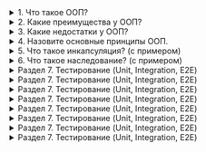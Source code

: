 

<details>
  <summary>1. Что такое ООП?</summary>

   `Методология, парадигма программирования, основной концепцией является понятие
   объекта` (объект отождествляется с предметной областью).
   Программа представлена, как совокупность объектов, каждый из которых является
   экземпляром определенного класса, а классы образуют иерархию наследования.
   
КЛАСС – это описание ещё не созданного объекта, общий шаблон.
   
Шаблон состоит из:
- полей (имя, возраст для чел. и т.д.). Состояние/ряд меняющихся свойств.
- конструктора (первоначально инициализирует объект, заполняет нужные поля)
- методов (что умеет делать объект). Действия, функции конкретного объекта.
  
ОБЪЕКТ – это экземпляр класса, созданный по шаблону (выше) с собственным
  состоянием свойств.

  Три составляющих каждого объекта:
  - идентичность (identity) – то, что отличает один объект класса от другого (equals)
  - состояние (state) - набор всех полей объекта и их значений
  - поведение (behaviour) - набор всех методов класса объекта
  
Программа считается ООП, только если выполнены ВСЕ ТРИ условия:
1. основные логические элементы программы – это объекты (а не алгоритмы)
2. каждый объект – это экземпляр класса
3. классы образуют иерархии
</details>

<details>
  <summary>2. Какие преимущества у ООП?</summary>

Делим программу на «модули»-классы, ОБЪЕКТЫ каждый из которых делает свою часть
работы.

Код можно повторно использовать в любом месте программы, это экономит время (не
нужно писать однотипные функции для разных сущностей).

«Более естественная» декомпозиция ПО существенно облегчает его разработку (код
легко читается и быстро пишется).

Возможность создавать расширяемые системы (extensible systems), именно это отличает
ООП от традиционных методов программирования.
</details>

<details>
  <summary>3. Какие недостатки у ООП?</summary>

Снижение производительности и увеличение потребления памяти по сравнению с
другими (процедурными) языками.

`Справка:` Большинство ранних императивных языков программирования - процедурные, в том числе Фортран, Кобол,
Алгол, Бейсик, Си, Паскаль, Форт. Более поздние императивные языки, в частности, реализующие ООП парадигму
C++, Java, как правило, НЕ относят к категории процедурных, поскольку принцип организации блоков выполнения
подпрограммы в них реализуется на другом уровне абстракции.

Почему так? ООП требует распределения информации по множеству мелких
инкапсулированных объектов, количество ссылок на эти объекты (для быстрого доступа к
ним) растёт взрывными темпами, а значит падает производительность.
</details>

<details>
  <summary>4. Назовите основные принципы ООП.</summary>

Объектно-ориентированное программирование обладает рядом принципов (ПАНИ)
- Полиморфизм
- Абстракция
- Наследование
- Инкапсуляция
</details>

<details>
  <summary>5. Что такое инкапсуляция? (c примером)</summary>

**Инкапсулируем, т.е. прячем данные и методы объекта в
классе, скрываем детали реализации от пользователя.
Открываем только то, что нужно при последующем
использовании (нужен ордер, а как реализован – скрыто).**

    Order order = getOrder();
    order.paymentReceived();
    order.sendToDelivery();
    order.cancel();

Использование инкапсуляции гарантирует, что данные не
будут искажены или изменены не надлежащим образом.

Очевидные примеры инкапсуляции:
- это модификаторы доступа (private, дефолт, protected, public)
- это класс, внутри которого описываем детали, используем далее везде
- на более высоком уровне, чем класс – это доступ на уровне пакета
- это также геттеры-сеттеры

**Пример**: если поле age у класса User не инкапсулировать, любой сможет написать: `User.age = -1000;` (минус тысяча)
Механизм инкапсуляции позволяет защитить поле age при помощи метода-сеттера, в который можно поместить проверку
(возраст не может быть отрицательным числом).
</details>

<details>
  <summary>6. Что такое наследование? (c примером)</summary>

**Наследование — это возможность порождать один класс от другого с сохранением всех
свойств и методов класса-предка (суперкласса), добавляя при необходимости новые
свойства и методы.**

    public final class BigDecimal extends Number {
        public int intValue() {
            // ...
        }
        // no shortValue() method,
        // it's inherited from Number
    }
    bd.intValue    bd.shortValue

Наследование позволяет реализовывать сложные схемы с четкой иерархией «от общего
к частному». Это облегчает понимание и масштабирование кода.

Зачем? Чтобы повторно использовать код.
Расширять функционал уже имеющихся
классов за счет добавления нового
функционала или изменения старого.

**Пример**: метод intValue() определён в классе BigDecimal,
метод shortValue() объявлен в его родительском классе
Number. Имея на руках экземпляр класса BigDecimal bd, мы
можем вызывать на нём как intValue(), так и shortValue().

**Работа с методами будет одинакова вне зависимости от уровня в иерархии
наследования.**

Наследование может быть одиночным и множественным (наследование одного класса
сразу от нескольких других). **_Множественное наследование запрещено в Java!_**

В качестве альтернативы абстрактному методу (где все методы публичные и
абстрактные), **в Java введена отдельная сущность – интерфейс** (по определению
методы публичные и абстрактные, поэтому явно писать данные модификаторы не нужно).

    Например, имеется следующий класс Person , описывающий отдельного человека:
    
    class Person {
        String name;
        public String getName() {
            return name;
        }
        public Person(String name) {
            this.name = name;
        }
    
        public void display() {
            System.out.println("Name: " + name);
        }
    }
    
    class Employee extends Person {
        public Employee(String name) {
            super(name); // если базовый класс определяет конструктор
                         // то производный класс должен его вызвать
        }
    }

Например, класс **Person**, человек.
И поскольку сотрудник – это также человек, то рационально сделать класс **Employee**
производным (наследником, подклассом) от класса Person, который, в свою очередь,
называется базовым классом, родителем или суперклассом.

Чтобы объявить один класс наследником от другого, надо использовать после имени
класса-наследника **ключевое слово _extends_**, после которого идет имя базового класса.

Если в базовом классе определены конструкторы, то в конструкторе производного класса
нужно вызвать один из конструкторов базового класса с помощью ключевого слова **_super_**.

**Справка**: _Указатель super - представляет экземпляр суперкласса. В подклассе можем напрямую обращаться к свойствам и методам, унаследованным от родительского класса, но, если свойства или методы подкласса имеют одинаковое имя (затенение атрибутов, переопределение метода), их необходимо различать, прежде чем к ним можно будет получить доступ._

_Между атрибутами с одним и тем же именем родительского и дочернего классов не существует переопределяющей связи, и одновременно существуют два пробела (дочерние классы охватывают свойства родительского класса), и для доступа необходимо использовать разные префиксы._

    class A {
        int value = 10;
    }
    
    class B extends A {
        int value = 20;
        public void print() {
            int value = 30;
            System.out.println(value);        // 30
            System.out.println(this.value);   // 20
            System.out.println(super.value);  // 10
        }
    }

</details>

<details>
  <summary>Раздел 7. Тестирование (Unit, Integration, E2E)</summary>

</details>

<details>
  <summary>Раздел 7. Тестирование (Unit, Integration, E2E)</summary>

</details>

<details>
  <summary>Раздел 7. Тестирование (Unit, Integration, E2E)</summary>

</details>

<details>
  <summary>Раздел 7. Тестирование (Unit, Integration, E2E)</summary>

</details>

<details>
  <summary>Раздел 7. Тестирование (Unit, Integration, E2E)</summary>

</details>

<details>
  <summary>Раздел 7. Тестирование (Unit, Integration, E2E)</summary>


</details>

<details>
  <summary>Раздел 7. Тестирование (Unit, Integration, E2E)</summary>

</details>

<details>
  <summary>Раздел 7. Тестирование (Unit, Integration, E2E)</summary>

</details>
